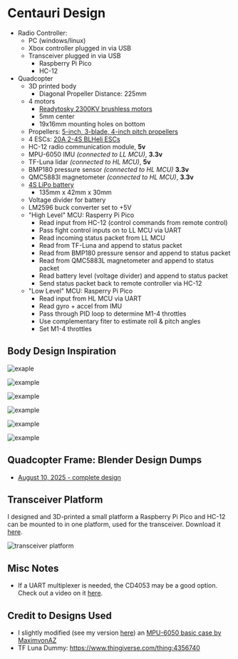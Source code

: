 # Centauri Design
- Radio Controller:
    - PC (windows/linux)
    - Xbox controller plugged in via USB
    - Transceiver plugged in via USB
        - Raspberry Pi Pico
        - HC-12
- Quadcopter
    - 3D printed body
        - Diagonal Propeller Distance: 225mm
    - 4 motors
        - [Readytosky 2300KV brushless motors](https://a.co/d/6Pua6ZV)
        - 5mm center
        - 19x16mm mounting holes on bottom
    - Propellers: [5-inch, 3-blade, 4-inch pitch propellers](https://a.co/d/6pNksCt)
    - 4 ESCs: [20A 2-4S BLHeli ESCs](https://a.co/d/6Rvq71s)
    - HC-12 radio communication module, **5v**
    - MPU-6050 IMU *(connected to LL MCU)*, **3.3v**
    - TF-Luna lidar *(connected to HL MCU)*, **5v**
    - BMP180 pressure sensor *(connected to HL MCU)* **3.3v**
    - QMC5883l magnetometer *(connected to HL MCU)*, **3.3v**
    - [4S LiPo battery](https://a.co/d/5QyLvZG)
        - 135mm x 42mm x 30mm
    - Voltage divider for battery
    - LM2596 buck converter set to +5V
    - "High Level" MCU: Rasperry Pi Pico
        - Read input from HC-12 (control commands from remote control)
        - Pass fight control inputs on to LL MCU via UART
        - Read incoming status packet from LL MCU
        - Read from TF-Luna and append to status packet
        - Read from BMP180 pressure sensor and append to status packet
        - Read from QMC5883L magnetometer and append to status packet
        - Read battery level (voltage divider) and append to status packet
        - Send status packet back to remote controller via HC-12
    - "Low Level" MCU: Rasperry Pi Pico
        - Read input from HL MCU via UART
        - Read gyro + accel from IMU
        - Pass through PID loop to determine M1-4 throttles
        - Use complementary fiter to estimate roll & pitch angles
        - Set M1-4 throttles

## Body Design Inspiration
![exaple](https://3dprinting.com/wp-content/uploads/2015/05/hframe-3d-printed-quadcopter.jpg)

![example](https://axelsdiy.brinkeby.se/wp-content/uploads/2017/07/1200_DSC_6927.jpg)

![example](https://kingroon.com/cdn/shop/articles/3D_Printed_Drone.jpg?v=1725266590)

![example](https://www.robots.co.uk/wp-content/uploads/2015/10/drone5.png)

![example](https://fbi.cults3d.com/uploaders/25297494/illustration-file/e9fb86ac-7ee3-4442-9882-9c307f14eb75/Testing.jpg)

![example](https://blog.quadmeup.com/assets/2017/12/3d-printed-racing-drone--1024x590.jpg)

## Quadcopter Frame: Blender Design Dumps
- [August 10, 2025 - complete design](https://github.com/TimHanewich/centauri/releases/download/1/design.zip)

## Transceiver Platform
I designed and 3D-printed a small platform a Raspberry Pi Pico and HC-12 can be mounted to in one platform, used for the transceiver. Download it [here](https://github.com/TimHanewich/centauri/releases/download/2/transceiver_platform.stl).

![transceiver platform](https://i.imgur.com/zod1oGl.png)

## Misc Notes
- If a UART multiplexer is needed, the CD4053 may be a good option. Check out a video on it [here](https://youtu.be/Up68IgKUZy4?si=PsPbn5xtIKbIRIJK).

## Credit to Designs Used
- I slightly modified (see my version [here](https://www.thingiverse.com/thing:7112439)) an [MPU-6050 basic case by MaximvonAZ](https://www.thingiverse.com/thing:2800169)
- TF Luna Dummy: https://www.thingiverse.com/thing:4356740